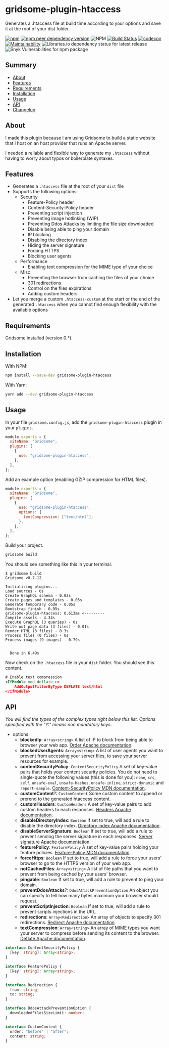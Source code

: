 # gridsome-plugin-htaccess

Generates a .htaccess file at build time according to your options and save it at the root of your dist folder.

[![npm](https://img.shields.io/npm/v/gridsome-plugin-htaccess)](https://www.npmjs.com/package/gridsome-plugin-htaccess) [![npm peer dependency version](https://img.shields.io/npm/dependency-version/gridsome-plugin-htaccess/peer/gridsome)](https://www.npmjs.com/package/gridsome) ![NPM](https://img.shields.io/npm/l/gridsome-plugin-htaccess) [![Build Status](https://travis-ci.com/khalyomede/gridsome-plugin-htaccess.svg?branch=master)](https://travis-ci.com/khalyomede/gridsome-plugin-htaccess) [![codecov](https://codecov.io/gh/khalyomede/gridsome-plugin-htaccess/branch/master/graph/badge.svg)](https://codecov.io/gh/khalyomede/gridsome-plugin-htaccess) [![Maintainability](https://api.codeclimate.com/v1/badges/8ff55034cb48484f551c/maintainability)](https://codeclimate.com/github/khalyomede/gridsome-plugin-htaccess/maintainability) ![Libraries.io dependency status for latest release](https://img.shields.io/librariesio/release/npm/gridsome-plugin-htaccess) ![Snyk Vulnerabilities for npm package](https://img.shields.io/snyk/vulnerabilities/npm/gridsome-plugin-htaccess)

## Summary

- [About](#about)
- [Features](#features)
- [Requirements](#requirements)
- [Installation](#installation)
- [Usage](#usage)
- [API](#api)
- [Changelog](CHANGELOG.md)

## About

I made this plugin because I am using Gridsome to build a static website that I host on an host provider that runs an Apache server.

I needed a reliable and flexible way to generate my `.htaccess` without having to worry about typos or boilerplate syntaxes.

## Features

- Generates a `.htaccess` file at the root of your `dist` file
- Supports the following options:
  - Security
    - Feature-Policy header
    - Content-Security-Policy header
    - Preventing script injection
    - Preventing image hotlinking (WIP)
    - Preventing Ddos Attacks by limiting the file size downloaded
    - Disable being able to ping your domain
    - IP blocking
    - Disabling the directory index
    - Hiding the server signature
    - Forcing HTTPS
    - Blocking user agents
  - Performance
    - Enabling text compression for the MIME type of your choice
  - Misc
    - Preventing the browser from caching the files of your choice
    - 301 redirections
    - Control on the files expirations
    - Adding custom headers
- Let you merge a custom `.htaccess-custom` at the start or the end of the generated `.htaccess` when you cannot find enough flexibility with the available options

## Requirements

Gridsome installed (version 0.\*).

## Installation

With NPM:

```bash
npm install --save-dev gridsome-plugin-htaccess
```

With Yarn:

```bash
yarn add --dev gridsome-plugin-htaccess
```

## Usage

In your file `gridsome.config.js`, add the `gridsome-plugin-htaccess` plugin in your `plugins`.

```javascript
module.exports = {
  siteName: "Gridsome",
  plugins: [
    {
      use: "gridsome-plugin-htaccess",
    },
  ],
};
```

Add an example option (enabling GZIP compression for HTML files).

```javascript
module.exports = {
  siteName: "Gridsome",
  plugins: [
    {
      use: "gridsome-plugin-htaccess",
      options: {
        textCompression: ["text/html"],
      },
    },
  ],
};
```

Build your project.

```bash
gridsome build
```

You should see something like this in your terminal.

```
$ gridsome build
Gridsome v0.7.12

Initializing plugins...
Load sources - 0s
Create GraphQL schema - 0.02s
Create pages and templates - 0.03s
Generate temporary code - 0.05s
Bootstrap finish - 0.95s
gridsome-plugin-htaccess: 0.613ms <---------
Compile assets - 4.34s
Execute GraphQL (3 queries) - 0s
Write out page data (3 files) - 0.01s
Render HTML (3 files) - 0.3s
Process files (0 files) - 0s
Process images (9 images) - 0.79s


  Done in 6.49s
```

Now check on the `.htaccess` file in your `dist` folder. You should see this content.

```xml
# Enable text compression
<IfModule mod_deflate.c>
	AddOutputFilterByType DEFLATE text/html
</IfModule>
```

## API

_You will find the types of the complex types right below this list._
_Options specified with the "?:" means non mandatory keys_.

- options
  - **blockedIp**: `Array<string>` A list of IP to block from being able to browser your web app. [Order Apache documentation](https://httpd.apache.org/docs/2.4/en/mod/mod_access_compat.html#order).
  - **blockedUserAgents**: `Array<string>` A list of user agents you want to prevent from accessing your server files, to save your server resources for example.
  - **contentSecurityPolicy**: `ContentSecurityPolicy` A set of key-value pairs that holds your content security policies. You do not need to single-quote the following values (this is done for you): `none`, `src`, `self`, `unsafe-eval`, `unsafe-hashes`, `unsafe-inline`, `strict-dynamic` and `report-sample`. [Content-SecurityPolicy MDN documentation](https://developer.mozilla.org/en-US/docs/Web/HTTP/Headers/Content-Security-Policy).
  - **customContent**?: `CustomContent` Some custom content to append or prerend to the generated htaccess content.
  - **customHeaders**: `CustomHeaders` A set of key-value pairs to add custom headers to each responses. [Headers Apache documentation](https://httpd.apache.org/docs/current/en/mod/mod_headers.html).
  - **disableDirectoryIndex**: `Boolean` If set to true, will add a rule to disable the directory index. [Directory index Apache documentation](https://httpd.apache.org/docs/2.4/en/mod/mod_dir.html#directoryindex).
  - **disableServerSignature**: `Boolean` If set to true, will add a rule to prevent sending the server signature in each responses. [Server signature Apache documentation](https://httpd.apache.org/docs/2.4/en/mod/core.html#serversignature).
  - **featurePolicy**: `FeaturePolicy` A set of key-value pairs holding your feature policies. [Feature-Policy MDN documentation](https://developer.mozilla.org/en-US/docs/Web/HTTP/Headers/Feature-Policy).
  - **forceHttps**: `Boolean` If set to true, will add a rule to force your users' browser to go to the HTTPS version of your web app.
  - **notCachedFiles**: `Array<string>` A list of file paths that you want to prevent from being cached by your users' browser.
  - **pingable**: `Boolean` If set to true, will add a rule to prevent to ping your domain.
  - **preventDdosAttacks**?: `DdosAttackPreventionOption` An object you can specify to tell how many bytes maximum your browser should request.
  - **preventScriptInjection**: `Boolean` If set to true, will add a rule to prevent scripts injections in the URL.
  - **redirections**: `Array<Redirection>` An array of objects to specify 301 redirections. [Redirect Apache documentation](https://httpd.apache.org/docs/2.4/en/rewrite/avoid.html#redirect)
  - **textCompression**: `Array<string>` An array of MIME types you want your server to compress before sending its content to the browser. [Deflate Apache documentation](https://httpd.apache.org/docs/2.4/en/mod/mod_deflate.html#enable).

```typescript
interface ContentSecurityPolicy {
  [key: string]: Array<string>;
}

interface FeaturePolicy {
  [key: string]: Array<string>;
}

interface Redirection {
  from: string;
  to: string;
}

interface DdosAttackPreventionOption {
  downloadedFilesSizeLimit: number;
}

interface CustomContent {
  order: "before" | "after";
  content: string;
}
```
